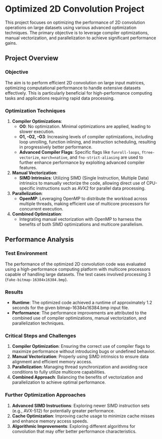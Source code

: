 # Optimized 2D Convolution Project

This project focuses on optimizing the performance of 2D convolution operations on large datasets using various advanced optimization techniques. The primary objective is to leverage compiler optimizations, manual vectorization, and parallelization to achieve significant performance gains.

## Project Overview

### Objective

The aim is to perform efficient 2D convolution on large input matrices, optimizing computational performance to handle extensive datasets effectively. This is particularly beneficial for high-performance computing tasks and applications requiring rapid data processing.

### Optimization Techniques

1. **Compiler Optimizations**:
    - **O0**: No optimization. Minimal optimizations are applied, leading to slower execution.
    - **O1, -O2, -O3**: Increasing levels of compiler optimizations, including loop unrolling, function inlining, and instruction scheduling, resulting in progressively better performance.
    - **Advanced Compiler Flags**: Specific flags like `funroll-loops`, `ftree-vectorize`, `march=native`, and `fno-strict-aliasing` are used to further enhance performance by exploiting advanced compiler features.
2. **Manual Vectorization**:
    - **SIMD Intrinsics**: Utilizing SIMD (Single Instruction, Multiple Data) intrinsics to manually vectorize the code, allowing direct use of CPU-specific instructions such as AVX2 for parallel data processing.
3. **Parallelization**:
    - **OpenMP**: Leveraging OpenMP to distribute the workload across multiple threads, making efficient use of multicore processors for concurrent execution.
4. **Combined Optimization**:
    - Integrating manual vectorization with OpenMP to harness the benefits of both SIMD optimizations and multicore parallelism.

## Performance Analysis

### Test Environment

The performance of the optimized 2D convolution code was evaluated using a high-performance computing platform with multicore processors capable of handling large datasets. The test cases involved processing 3  (`fake-bitmap-16384x16384.bmp`).

### Results

- **Runtime**: The optimized code achieved a runtime of approximately 1.2 seconds for the given bitmap-16384x16384.bmp input file.
- **Performance**: The performance improvements are attributed to the combined use of compiler optimizations, manual vectorization, and parallelization techniques.


### Critical Steps and Challenges

1. **Compiler Optimization**: Ensuring the correct use of compiler flags to maximize performance without introducing bugs or undefined behavior.
2. **Manual Vectorization**: Properly using SIMD intrinsics to ensure data alignment and efficient memory access.
3. **Parallelization**: Managing thread synchronization and avoiding race conditions to fully utilize multicore capabilities.
4. **Combined Approach**: Balancing the benefits of vectorization and parallelization to achieve optimal performance.


### Further Optimization Approaches

1. **Advanced SIMD Instructions**: Exploring newer SIMD instruction sets (e.g., AVX-512) for potentially greater performance.
2. **Cache Optimization**: Improving cache usage to minimize cache misses and enhance memory access speeds.
3. **Algorithmic Improvements**: Exploring different algorithms for convolution that may offer better performance characteristics.

